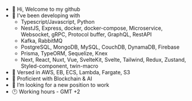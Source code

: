 - 👋 Hi, Welcome to my github
- 👀 I’ve been developing with
     * Typescript/Javascript, Python
     * NestJS, Express, docker, docker-compose, Microservice, Websocket, gRPC, Protocol buffer, GraphQL, RestAPI
     * Kafka, RabbitMQ
     * PostgreSQL, MongoDB, MySQL, CouchDB, DynamaDB, Firebase
     * Prisma, TypeORM, Sequelize, Knex
     * Next, React, Nuxt, Vue, SvelteKit, Svelte, Tailwind, Redux, Zustand, Styled-component, twin-macro
- 📀 Versed in AWS, EB, ECS, Lambda, Fargate, S3
- 📀 Proficient with Blockchain & AI 
- 🙂 I’m looking for a new position to work
- 🕛 Working hours - GMT +2


<!---
yongyiwong/yongyiwong is a ✨ special ✨ repository because its `README.md` (this file) appears on your GitHub profile.
You can click the Preview link to take a look at your changes.
--->
